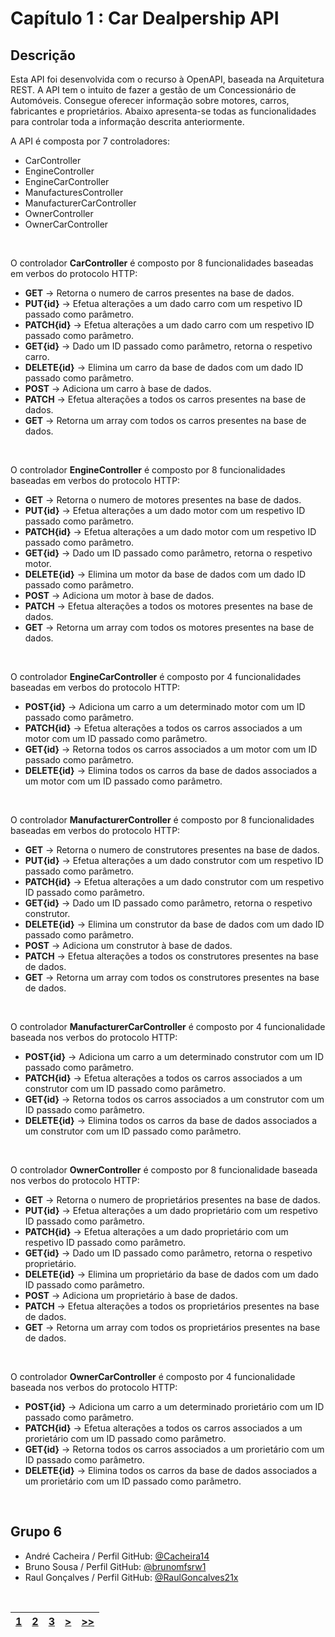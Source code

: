 # Capítulo 1 : Car Dealpership API

## Descrição

Esta API foi desenvolvida com o recurso à OpenAPI, baseada na Arquitetura REST.
A API tem o intuito de fazer a gestão de um Concessionário de Automóveis. Consegue oferecer informação sobre motores, carros, fabricantes e proprietários. Abaixo apresenta-se todas as funcionalidades para controlar toda a informação descrita anteriormente.

A API é composta por 7 controladores:

* CarController
* EngineController
* EngineCarController
* ManufacturesController
* ManufacturerCarController
* OwnerController
* OwnerCarController


</br>

O controlador **CarController** é composto por 8 funcionalidades baseadas em verbos do protocolo HTTP:
* **GET** -> Retorna o numero de carros presentes na base de dados.
* **PUT{id}** -> Efetua alterações a um dado carro com um respetivo ID passado como parâmetro.
* **PATCH{id}** -> Efetua alterações a um dado carro com um respetivo ID passado como parâmetro.
* **GET{id}** -> Dado um ID passado como parâmetro, retorna o respetivo carro.
* **DELETE{id}** -> Elimina um carro da base de dados com um dado ID passado como parâmetro.
* **POST** -> Adiciona um carro à base de dados.
* **PATCH** -> Efetua alterações a todos os carros presentes na base de dados.
* **GET** -> Retorna um array com todos os carros presentes na base de dados.

<br>

O controlador **EngineController** é composto por 8 funcionalidades baseadas em verbos do protocolo HTTP:
* **GET** -> Retorna o numero de motores presentes na base de dados.
* **PUT{id}** -> Efetua alterações a um dado motor com um respetivo ID passado como parâmetro.
* **PATCH{id}** -> Efetua alterações a um dado motor com um respetivo ID passado como parâmetro.
* **GET{id}** -> Dado um ID passado como parâmetro, retorna o respetivo motor.
* **DELETE{id}** -> Elimina um motor da base de dados com um dado ID passado como parâmetro.
* **POST** -> Adiciona um motor à base de dados.
* **PATCH** -> Efetua alterações a todos os motores presentes na base de dados.
* **GET** -> Retorna um array com todos os motores presentes na base de dados.

<br>

O controlador **EngineCarController** é composto por 4 funcionalidades baseadas em verbos do protocolo HTTP:
* **POST{id}** -> Adiciona um carro a um determinado motor com um ID passado como parâmetro.
* **PATCH{id}** -> Efetua alterações a todos os carros associados a um motor com um ID passado como parâmetro.
* **GET{id}** -> Retorna todos os carros associados a um motor com um ID passado como parâmetro.
* **DELETE{id}** -> Elimina todos os carros da base de dados associados a um motor com um ID passado como parâmetro.

<br>

O controlador **ManufacturerController** é composto por 8 funcionalidades baseadas em verbos do protocolo HTTP:
* **GET** -> Retorna o numero de construtores presentes na base de dados.
* **PUT{id}** -> Efetua alterações a um dado construtor com um respetivo ID passado como parâmetro.
* **PATCH{id}** -> Efetua alterações a um dado construtor com um respetivo ID passado como parâmetro.
* **GET{id}** -> Dado um ID passado como parâmetro, retorna o respetivo construtor.
* **DELETE{id}** -> Elimina um construtor da base de dados com um dado ID passado como parâmetro.
* **POST** -> Adiciona um construtor à base de dados.
* **PATCH** -> Efetua alterações a todos os construtores presentes na base de dados.
* **GET** -> Retorna um array com todos os construtores presentes na base de dados.

<br>

O controlador **ManufacturerCarController** é composto por 4 funcionalidade baseada nos verbos do protocolo HTTP:
* **POST{id}** -> Adiciona um carro a um determinado construtor com um ID passado como parâmetro.
* **PATCH{id}** -> Efetua alterações a todos os carros associados a um construtor com um ID passado como parâmetro.
* **GET{id}** -> Retorna todos os carros associados a um construtor com um ID passado como parâmetro.
* **DELETE{id}** -> Elimina todos os carros da base de dados associados a um construtor com um ID passado como parâmetro.

<br>

O controlador **OwnerController** é composto por 8 funcionalidade baseada nos verbos do protocolo HTTP:
* **GET** -> Retorna o numero de proprietários presentes na base de dados.
* **PUT{id}** -> Efetua alterações a um dado proprietário com um respetivo ID passado como parâmetro.
* **PATCH{id}** -> Efetua alterações a um dado proprietário com um respetivo ID passado como parâmetro.
* **GET{id}** -> Dado um ID passado como parâmetro, retorna o respetivo proprietário.
* **DELETE{id}** -> Elimina um proprietário da base de dados com um dado ID passado como parâmetro.
* **POST** -> Adiciona um proprietário à base de dados.
* **PATCH** -> Efetua alterações a todos os proprietários presentes na base de dados.
* **GET** -> Retorna um array com todos os proprietários presentes na base de dados.

<br>

O controlador **OwnerCarController** é composto por 4 funcionalidade baseada nos verbos do protocolo HTTP:
* **POST{id}** -> Adiciona um carro a um determinado prorietário com um ID passado como parâmetro.
* **PATCH{id}** -> Efetua alterações a todos os carros associados a um prorietário com um ID passado como parâmetro.
* **GET{id}** -> Retorna todos os carros associados a um prorietário com um ID passado como parâmetro.
* **DELETE{id}** -> Elimina todos os carros da base de dados associados a um prorietário com um ID passado como parâmetro.

<br>

## Grupo 6

* André Cacheira / Perfil GitHub: [@Cacheira14](https://github.com/Cacheira14)
* Bruno Sousa / Perfil GitHub: [@brunomfsrw1](https://github.com/brunomfsrw1)
* Raul Gonçalves / Perfil GitHub: [@RaulGoncalves21x](https://github.com/RaulGoncalves21x)

<br>

| [1](capitulo1.md) | [2](capitulo2.md) | [3](capitulo3.md) | [>](capitulo2.md) | [>>](capitulo3.md) |
| :---: | :---: | :---: | :---: | :---: |
